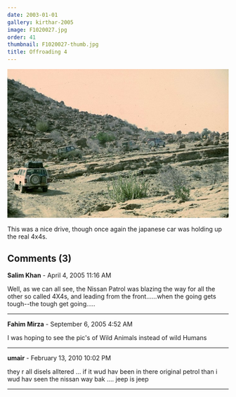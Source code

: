```yaml
---
date: 2003-01-01
gallery: kirthar-2005
image: F1020027.jpg
order: 41
thumbnail: F1020027-thumb.jpg
title: Offroading 4
---
```


![Offroading 4](./F1020027.jpg)

This was a nice drive, though once again the japanese car was holding up the real 4x4s.

<div id="comments">

## Comments (3)

**Salim Khan** - April  4, 2005 11:16 AM

Well, as we can all see, the Nissan Patrol was blazing the way for all the other so called 4X4s, and leading from the front......when the going gets tough--the tough get going.....

---

**Fahim Mirza** - September  6, 2005  4:52 AM

I was hoping to see the pic's of Wild Animals instead of wild Humans

---

**umair** - February 13, 2010 10:02 PM

they r all disels alltered ... if it wud hav been in there original petrol than i wud hav seen the nissan way bak .... jeep is jeep

---

</div>